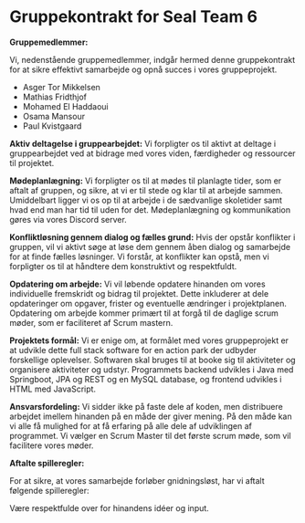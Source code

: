 # Gruppekontrakt for Seal Team 6

**Gruppemedlemmer:**

Vi, nedenstående gruppemedlemmer, indgår hermed denne gruppekontrakt for at sikre effektivt samarbejde og opnå succes i vores gruppeprojekt.
-	Asger Tor Mikkelsen
-	Mathias Fridthjof
-	Mohamed El Haddaoui
-	Osama Mansour 
-	Paul Kvistgaard

**Aktiv deltagelse i gruppearbejdet:**
Vi forpligter os til aktivt at deltage i gruppearbejdet ved at bidrage med vores viden, færdigheder og ressourcer til projektet.

**Mødeplanlægning:**
Vi forpligter os til at mødes til planlagte tider, som er aftalt af gruppen, og sikre, at vi er til stede og klar til at arbejde sammen.
Umiddelbart ligger vi os op til at arbejde i de sædvanlige skoletider samt hvad end man har tid til uden for det.
Mødeplanlægning og kommunikation gøres via vores Discord server. 

**Konfliktløsning gennem dialog og fælles grund:**
Hvis der opstår konflikter i gruppen, vil vi aktivt søge at løse dem gennem åben dialog og samarbejde for at finde fælles løsninger. Vi forstår, at konflikter kan opstå, men vi forpligter os til at håndtere dem konstruktivt og respektfuldt.

**Opdatering om arbejde:**
Vi vil løbende opdatere hinanden om vores individuelle fremskridt og bidrag til projektet. Dette inkluderer at dele opdateringer om opgaver, frister og eventuelle ændringer i projektplanen.
Opdatering om arbejde kommer primært til at forgå til de daglige scrum møder, som er faciliteret af Scrum mastern. 

**Projektets formål:**
Vi er enige om, at formålet med vores gruppeprojekt er at udvikle dette full stack software for en action park der udbyder forskellige oplevelser. Softwaren skal bruges til at booke sig til aktiviteter og organisere aktiviteter og udstyr.
Programmets backend udvikles i Java med Springboot, JPA og REST og en MySQL database, og frontend udvikles i HTML med JavaScript. 

**Ansvarsfordeling:**
Vi sidder ikke på faste dele af koden, men distribuere arbejdet imellem hinanden på en måde der giver mening. På den måde kan vi alle få mulighed for at få erfaring på alle dele af udviklingen af programmet.
Vi vælger en Scrum Master til det første scrum møde, som vil facilitere vores møder.

**Aftalte spilleregler:**

For at sikre, at vores samarbejde forløber gnidningsløst, har vi aftalt følgende spilleregler:

Være respektfulde over for hinandens idéer og input.
  


